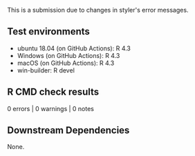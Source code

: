 This is a submission due to changes in styler's error messages.

## Test environments

-   ubuntu 18.04 (on GitHub Actions): R 4.3
-   Windows (on GitHub Actions): R 4.3
-   macOS (on GitHub Actions): R 4.3
-   win-builder: R devel

## R CMD check results

0 errors \| 0 warnings \| 0 notes

## Downstream Dependencies

None.
